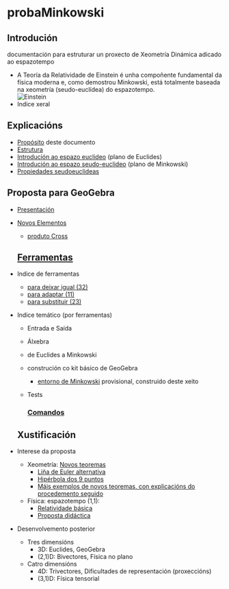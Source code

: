 # probaMinkowski
## Introdución
documentación para estruturar un proxecto de Xeometría Dinámica adicado ao espazotempo
   * A Teoría da Relatividade de Einstein é unha compoñente fundamental da física moderna e, como demostrou Minkowski, está totalmente baseada na xeometría (seudo-euclídea) do espazotempo. <br>
![Einstein](https://upload.wikimedia.org/wikipedia/commons/thumb/3/3e/Einstein_1921_by_F_Schmutzer_-_restoration.jpg/220px-Einstein_1921_by_F_Schmutzer_-_restoration.jpg "O amigo Einstein")
* Indice xeral

## Explicacións
* [Propósito](Explicacions/Proposito.md) deste documento
* [Estrutura](Explicacions/Estrutura.md)
* [Introdución ao espazo euclideo](Explicacions/IntroducionEspazoEuclideo.md) (plano de Euclides)
* [Introdución ao espazo seudo-euclideo](Explicacions/IntroduccEspazoMinkowski.md) (plano de Minkowski)
* [Propiedades seudoeuclideas](Explicacions/propiedadesSeudoeuclideas.md)

## Proposta para GeoGebra
* [Presentación](Explicacions/propostaGeoGebra.md)
* [Novos Elementos](Explicacions/novosElementos.md)
  * [produto Cross](Explicacions/CrossProduct.md)
  
  ## [Ferramentas](https://github.com/probaxeoxebra/probaMinkoski/blob/master/documents/GeoGebra/GeoGebraTools.md)
* Indice de ferramentas
  * [para deixar igual (32)](Ferramentas/FerramentasIguais.md)
  * [para adaptar (11)](Ferramentas/FerramentasAdaptadas.md)
  * [para substituir (23)](Ferramentas/IndiceFerramentasMink.md)
* Indice temático (por ferramentas) 
  * Entrada  e Saída
  * Álxebra
  * de Euclides a Minkowski
  * construción co kit básico de GeoGebra
    * [entorno de Minkowski](https://sites.google.com/site/modernphysicsgeometry/home/euclidean-vs-minkowskian-planes) provisional, construido deste xeito
  * Tests
  
    ### [Comandos](https://github.com/probaxeoxebra/probaMinkoski/blob/master/documents/GeoGebra/Commands.md)
  
  ## Xustificación
 * Interese da proposta
   * Xeometría: [Novos teoremas](https://sites.google.com/site/handsonrelativity/spacetime-physics/geomery)
     * [Liña de Euler alternativa](https://sites.google.com/site/modernphysicsgeometry/home/euclidean-vs-minkowskian-planes/eulerline_euclid)
     * [Hipérbola dos 9 puntos](https://sites.google.com/site/modernphysicsgeometry/home/euclidean-vs-minkowskian-planes/eulerline_mink)
     * [Máis exemplos de novos teoremas, con explicacións do procedemento seguido](https://sites.google.com/site/euclideanproperties/home)
   * Física: espazotempo (1,1): 
     * [Relatividade básica](https://github.com/probaxeoxebra/probaMinkoski/blob/master/Interese/RelatividadeBasica.md)
     * [Proposta didáctica](https://github.com/probaxeoxebra/probaMinkoski/blob/master/Interese/PropostaDidactica.md) 
* Desenvolvemento posterior
   * Tres dimensións
     * 3D: Euclides, GeoGebra
     * (2,1)D: Bivectores, Física no plano
   * Catro dimensións
     * 4D: Trivectores, Dificultades de representación (proxeccións)
     * (3,1)D: Física tensorial
